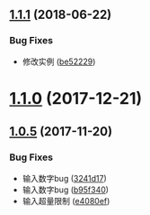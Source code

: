<a name="1.1.1"></a>
## [1.1.1](https://github.com/tinper-bee/bee-input-number/compare/1.1.0...1.1.1) (2018-06-22)


### Bug Fixes

* 修改实例 ([be52229](https://github.com/tinper-bee/bee-input-number/commit/be52229))



<a name="1.1.0"></a>
# [1.1.0](https://github.com/tinper-bee/bee-input-number/compare/1.0.5...1.1.0) (2017-12-21)



<a name="1.0.5"></a>
## [1.0.5](https://github.com/tinper-bee/bee-input-number/compare/b95f340...1.0.5) (2017-11-20)


### Bug Fixes

* 输入数字bug ([3241d17](https://github.com/tinper-bee/bee-input-number/commit/3241d17))
* 输入数字bug ([b95f340](https://github.com/tinper-bee/bee-input-number/commit/b95f340))
* 输入超量限制 ([e4080ef](https://github.com/tinper-bee/bee-input-number/commit/e4080ef))



